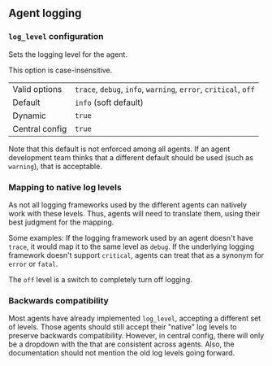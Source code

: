 ## Agent logging

### `log_level` configuration

Sets the logging level for the agent.

This option is case-insensitive.

|                |   |
|----------------|---|
| Valid options  | `trace`, `debug`, `info`, `warning`, `error`, `critical`, `off` |
| Default        | `info` (soft default) |
| Dynamic        | `true` |
| Central config | `true` |

Note that this default is not enforced among all agents.
If an agent development team thinks that a different default should be used
(such as `warning`), that is acceptable.

### Mapping to native log levels

As not all logging frameworks used by the different agents can natively work with these levels.
Thus, agents will need to translate them, using their best judgment for the mapping.

Some examples:
If the logging framework used by an agent doesn't have `trace`,
it would map it to the same level as `debug`.
If the underlying logging framework doesn't support `critical`,
agents can treat that as a synonym for `error` or `fatal`.

The `off` level is a switch to completely turn off logging.

### Backwards compatibility

Most agents have already implemented `log_level`,
accepting a different set of levels.
Those agents should still accept their "native" log levels to preserve backwards compatibility.
However, in central config,
there will only be a dropdown with the that are consistent across agents.
Also, the documentation should not mention the old log levels going forward.
